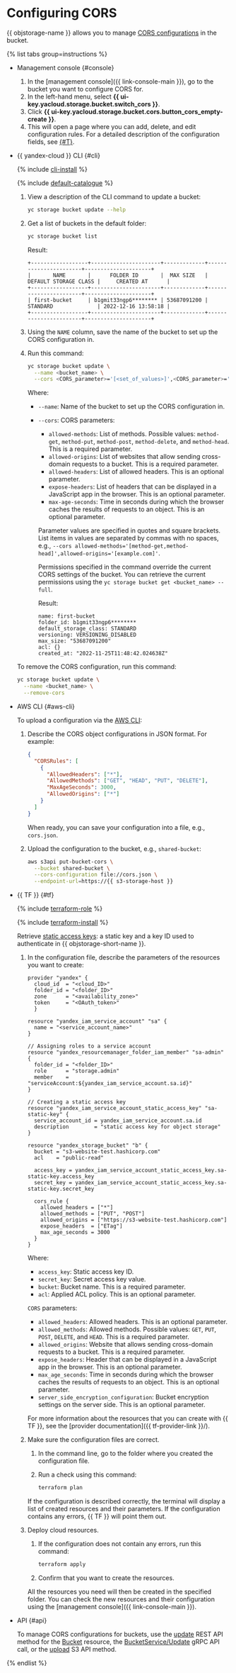 # Configuring CORS

{{ objstorage-name }} allows you to manage [CORS configurations](../../concepts/cors.md) in the bucket.

{% list tabs group=instructions %}

- Management console {#console}

  1. In the [management console]({{ link-console-main }}), go to the bucket you want to configure CORS for.
  1. In the left-hand menu, select **{{ ui-key.yacloud.storage.bucket.switch_cors }}**.
  1. Click **{{ ui-key.yacloud.storage.bucket.cors.button_cors_empty-create }}**.
  1. This will open a page where you can add, delete, and edit configuration rules. For a detailed description of the configuration fields, see [{#T}](../../s3/api-ref/cors/xml-config.md).

- {{ yandex-cloud }} CLI {#cli}

  {% include [cli-install](../../../_includes/cli-install.md) %}

  {% include [default-catalogue](../../../_includes/default-catalogue.md) %}

  1. View a description of the CLI command to update a bucket:

      ```bash
      yc storage bucket update --help
      ```

  1. Get a list of buckets in the default folder:

      ```bash
      yc storage bucket list
      ```

      Result:

      ```text
      +------------------+----------------------+-------------+-----------------------+---------------------+
      |       NAME       |      FOLDER ID       |  MAX SIZE   | DEFAULT STORAGE CLASS |     CREATED AT      |
      +------------------+----------------------+-------------+-----------------------+---------------------+
      | first-bucket     | b1gmit33ngp6******** | 53687091200 | STANDARD              | 2022-12-16 13:58:18 |
      +------------------+----------------------+-------------+-----------------------+---------------------+
      ```

  1. Using the `NAME` column, save the name of the bucket to set up the CORS configuration in.
  1. Run this command:

      ```bash
      yc storage bucket update \
        --name <bucket_name> \
        --cors <CORS_parameter>='[<set_of_values>]',<CORS_parameter>='[<set_of_values>]',...
      ```

      Where:
      * `--name`: Name of the bucket to set up the CORS configuration in.
      * `--cors`: CORS parameters:
        * `allowed-methods`: List of methods. Possible values: `method-get`, `method-put`, `method-post`, `method-delete`, and `method-head`. This is a required parameter.
        * `allowed-origins`: List of websites that allow sending cross-domain requests to a bucket. This is a required parameter.
        * `allowed-headers`: List of allowed headers. This is an optional parameter.
        * `expose-headers`: List of headers that can be displayed in a JavaScript app in the browser. This is an optional parameter.
        * `max-age-seconds`: Time in seconds during which the browser caches the results of requests to an object. This is an optional parameter.

        Parameter values are specified in quotes and square brackets. List items in values are separated by commas with no spaces, e.g., `--cors allowed-methods='[method-get,method-head]',allowed-origins='[example.com]'`.

        Permissions specified in the command override the current CORS settings of the bucket. You can retrieve the current permissions using the `yc storage bucket get <bucket_name> --full`.

        Result:

        ```text
        name: first-bucket
        folder_id: b1gmit33ngp6********
        default_storage_class: STANDARD
        versioning: VERSIONING_DISABLED
        max_size: "53687091200"
        acl: {}
        created_at: "2022-11-25T11:48:42.024638Z"
        ```

  To remove the CORS configuration, run this command:

  ```bash
  yc storage bucket update \
    --name <bucket_name> \
    --remove-cors
  ```

- AWS CLI {#aws-cli}

  To upload a configuration via the [AWS CLI](../../tools/aws-cli.md):

  1. Describe the CORS object configurations in JSON format. For example:

     ```json
     {
       "CORSRules": [
         {
           "AllowedHeaders": ["*"],
           "AllowedMethods": ["GET", "HEAD", "PUT", "DELETE"],
           "MaxAgeSeconds": 3000,
           "AllowedOrigins": ["*"]
         }
       ]
     }
     ```

     When ready, you can save your configuration into a file, e.g., `cors.json`.

  1. Upload the configuration to the bucket, e.g., `shared-bucket`:

     ```bash
     aws s3api put-bucket-cors \
       --bucket shared-bucket \
       --cors-configuration file://cors.json \
       --endpoint-url=https://{{ s3-storage-host }}
     ```

- {{ TF }} {#tf}

  {% include [terraform-role](../../../_includes/storage/terraform-role.md) %}

  {% include [terraform-install](../../../_includes/terraform-install.md) %}

  Retrieve [static access keys](../../../iam/operations/sa/create-access-key.md): a static key and a key ID used to authenticate in {{ objstorage-short-name }}.

  1. In the configuration file, describe the parameters of the resources you want to create:


     ```hcl
     provider "yandex" {
       cloud_id  = "<cloud_ID>"
       folder_id = "<folder_ID>"
       zone      = "<availability_zone>"
       token     = "<OAuth_token>"
       }

     resource "yandex_iam_service_account" "sa" {
       name = "<service_account_name>"
     }

     // Assigning roles to a service account
     resource "yandex_resourcemanager_folder_iam_member" "sa-admin" {
       folder_id = "<folder_ID>"
       role      = "storage.admin"
       member    = "serviceAccount:${yandex_iam_service_account.sa.id}"
     }

     // Creating a static access key
     resource "yandex_iam_service_account_static_access_key" "sa-static-key" {
       service_account_id = yandex_iam_service_account.sa.id
       description        = "static access key for object storage"
     }

     resource "yandex_storage_bucket" "b" {
       bucket = "s3-website-test.hashicorp.com"
       acl    = "public-read"

       access_key = yandex_iam_service_account_static_access_key.sa-static-key.access_key
       secret_key = yandex_iam_service_account_static_access_key.sa-static-key.secret_key

       cors_rule {
         allowed_headers = ["*"]
         allowed_methods = ["PUT", "POST"]
         allowed_origins = ["https://s3-website-test.hashicorp.com"]
         expose_headers  = ["ETag"]
         max_age_seconds = 3000
       }
     }
     ```



     Where:

     * `access_key`: Static access key ID.
     * `secret_key`: Secret access key value.
     * `bucket`: Bucket name. This is a required parameter.
     * `acl`: Applied ACL policy. This is an optional parameter.

     `CORS` parameters:
     * `allowed_headers`: Allowed headers. This is an optional parameter.
     * `allowed_methods`: Allowed methods. Possible values: `GET`, `PUT`, `POST`, `DELETE`, and `HEAD`. This is a required parameter.
     * `allowed_origins`: Website that allows sending cross-domain requests to a bucket. This is a required parameter.
     * `expose_headers`: Header that can be displayed in a JavaScript app in the browser. This is an optional parameter. 
     * `max_age_seconds`: Time in seconds during which the browser caches the results of requests to an object. This is an optional parameter.
     * `server_side_encryption_configuration`: Bucket encryption settings on the server side. This is an optional parameter.

     For more information about the resources that you can create with {{ TF }}, see the [provider documentation]({{ tf-provider-link }}/).

  1. Make sure the configuration files are correct.
     1. In the command line, go to the folder where you created the configuration file.
     1. Run a check using this command:

        ```bash
        terraform plan
        ```

     If the configuration is described correctly, the terminal will display a list of created resources and their parameters. If the configuration contains any errors, {{ TF }} will point them out.

  1. Deploy cloud resources.
     1. If the configuration does not contain any errors, run this command:

        ```bash
        terraform apply
        ```

     1. Confirm that you want to create the resources.

     All the resources you need will then be created in the specified folder. You can check the new resources and their configuration using the [management console]({{ link-console-main }}).

- API {#api}

  To manage CORS configurations for buckets, use the [update](../../api-ref/Bucket/update.md) REST API method for the [Bucket](../../api-ref/Bucket/index.md) resource, the [BucketService/Update](../../api-ref/grpc/Bucket/update.md) gRPC API call, or the [upload](../../s3/api-ref/cors/upload.md) S3 API method.

{% endlist %}
